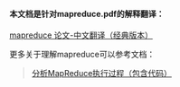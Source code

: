 #### 本文档是针对mapreduce.pdf的解释翻译：

[mapreduce 论文-中文翻译（经典版本）](https://my.oschina.net/tantexian/blog/858197)

更多关于理解mapreduce可以参考文档：
> [分析MapReduce执行过程（包含代码）](https://my.oschina.net/tantexian/blog/844006)